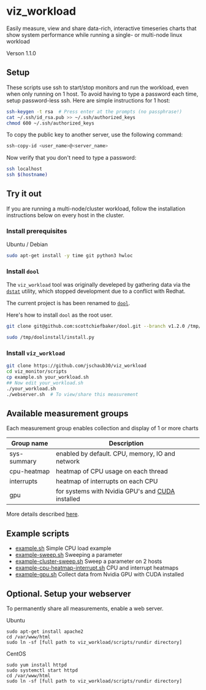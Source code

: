 # viz_workload
Easily measure, view and share data-rich, interactive timeseries charts that
show system performance while running a single- or multi-node linux workload 

Verson 1.1.0

## Setup
These scripts use ssh to start/stop monitors and run the workload, even when
only running on 1 host.  To avoid having to type a password each time, setup
password-less ssh.  Here are simple instructions for 1 host:
```sh
ssh-keygen -t rsa  # Press enter at the prompts (no passphrase!)
cat ~/.ssh/id_rsa.pub >> ~/.ssh/authorized_keys
chmod 600 ~/.ssh/authorized_keys
```
To copy the public key to another server, use the following command:
```sh
ssh-copy-id <user_name>@<server_name>
```
Now verify that you don't need to type a password:
```sh
ssh localhost
ssh $(hostname)
```

## Try it out
If you are running a multi-node/cluster workload, follow the installation instructions below on
every host in the cluster.

### Install prerequisites
Ubuntu / Debian
```sh
sudo apt-get install -y time git python3 hwloc
```

### Install `dool`
The `viz_workload` tool was originally develeped by gathering data via the
[`dstat`](https://github.com/dstat-real/dstat) utility, which stopped development due to a
conflict with Redhat.

The current project is has been renamed to [`dool`](https://github.com/scottchiefbaker/dool).

Here's how to install `dool` as the root user.
```sh
git clone git@github.com:scottchiefbaker/dool.git --branch v1.2.0 /tmp/doolinstall

sudo /tmp/doolinstall/install.py
```

### Install `viz_workload`
```sh
git clone https://github.com/jschaub30/viz_workload
cd viz_monitor/scripts
cp example.sh your_workload.sh
## Now edit your_workload.sh
./your_workload.sh
./webserver.sh  # To view/share this measurement
```
## Available measurement groups

Each measurement group enables collection and display of 1 or more charts

| Group name   | Description                                              |
| ------------ | ---------------------------------------------------------|
| sys-summary  | enabled by default. CPU, memory, IO and network          |
| cpu-heatmap  | heatmap of CPU usage on each thread                      |
| interrupts   | heatmap of interrupts on each CPU                        |
| gpu          | for systems with Nvidia GPU's and [CUDA][cuda] installed |


More details described [here][available].

[cuda]: https://developer.nvidia.com/cuda-downloads
[available]: https://github.com/jschaub30/viz_workload/blob/master/scripts/available-measurements.md

## Example scripts
- [example.sh][example] Simple CPU load example
- [example-sweep.sh][example-sweep] Sweeping a parameter
- [example-cluster-sweep.sh][example-cluster-sweep] Sweep a parameter on 2 hosts
- [example-cpu-heatmap-interrupt.sh][example-cpu-heatmap-interrupt] CPU and interrupt heatmaps
- [example-gpu.sh][example-gpu] Collect data from Nvidia GPU with CUDA installed

[example]: https://github.com/jschaub30/viz_workload/blob/master/scripts/example.sh
[example-sweep]: https://github.com/jschaub30/viz_workload/blob/master/scripts/example-sweep.sh
[example-cpu-heatmap-interrupt]: https://github.com/jschaub30/viz_workload/blob/master/scripts/example-cpu-heatmap-interrupt.sh
[example-cluster-sweep]: https://github.com/jschaub30/viz_workload/blob/master/scripts/example-cluster-sweep.sh
[example-gpu]: https://github.com/jschaub30/viz_workload/blob/master/scripts/example-gpu.sh
[example-pcie]: https://github.com/jschaub30/viz_workload/blob/master/scripts/example-pcie.sh

## Optional.  Setup your webserver
To permanently share all measurements, enable a web server.

Ubuntu
```
sudo apt-get install apache2
cd /var/www/html
sudo ln -sf [full path to viz_workload/scripts/rundir directory]
```
CentOS
```
sudo yum install httpd
sudo systemctl start httpd
cd /var/www/html
sudo ln -sf [full path to viz_workload/scripts/rundir directory]
```
